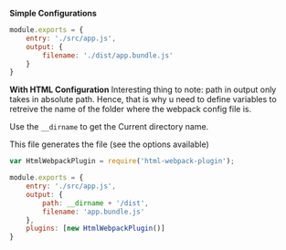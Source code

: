 **Simple Configurations**

```js
module.exports = {
    entry: './src/app.js',
    output: {
        filename: './dist/app.bundle.js'
    }
}
```

**With HTML Configuration**
Interesting thing to note: path in output only takes in absolute path.
Hence, that is why u need to define variables to retreive the name of the folder where the webpack config file is.

Use the `__dirname` to get the Current directory name.

This file generates the file (see the options available)

```js
var HtmlWebpackPlugin = require('html-webpack-plugin');

module.exports = {
    entry: './src/app.js',
    output: {
        path: __dirname + '/dist',
        filename: 'app.bundle.js'
    },
    plugins: [new HtmlWebpackPlugin()]
}
```


